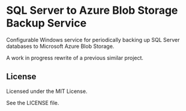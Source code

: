 # SQL Server to Azure Blob Storage Backup Service
 
Configurable Windows service for periodically backing up
SQL Server databases to Microsoft Azure Blob Storage.

A work in progress rewrite of a previous similar project.

## License

Licensed under the MIT License.

See the LICENSE file.